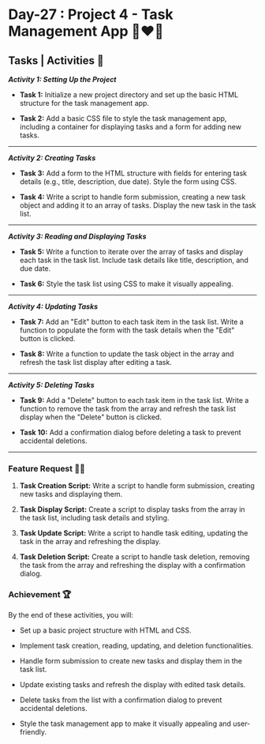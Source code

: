 # Day-27 : Project 4 - Task Management App 🍵❤️‍🔥

## Tasks | Activities 🌟

_**Activity 1: Setting Up the Project**_

- **Task 1:** Initialize a new project directory and set up the basic HTML structure for the task management app.

- **Task 2:** Add a basic CSS file to style the task management app, including a container for displaying tasks and a form for adding new tasks.

<hr/>

_**Activity 2: Creating Tasks**_

- **Task 3:** Add a form to the HTML structure with fields for entering task details (e.g., title, description, due date). Style the form using CSS.

- **Task 4:** Write a script to handle form submission, creating a new task object and adding it to an array of tasks. Display the new task in the task list.

<hr/>

_**Activity 3: Reading and Displaying Tasks**_

- **Task 5:** Write a function to iterate over the array of tasks and display each task in the task list. Include task details like title, description, and due date.

- **Task 6:** Style the task list using CSS to make it visually appealing.

<hr/>

_**Activity 4: Updating Tasks**_

- **Task 7:** Add an "Edit" button to each task item in the task list. Write a function to populate the form with the task details when the "Edit" button is clicked.

- **Task 8:** Write a function to update the task object in the array and refresh the task list display after editing a task.

<hr/>

_**Activity 5: Deleting Tasks**_

- **Task 9:** Add a "Delete" button to each task item in the task list. Write a function to remove the task from the array and refresh the task list display when the "Delete" button is clicked.

- **Task 10:** Add a confirmation dialog before deleting a task to prevent accidental deletions.

<hr/>

### Feature Request 🙇‍♂️

1. **Task Creation Script:** Write a script to handle form submission, creating new tasks and displaying them.

2. **Task Display Script:** Create a script to display tasks from the array in the task list, including task details and styling.

3. **Task Update Script:** Write a script to handle task editing, updating the task in the array and refreshing the display.

4. **Task Deletion Script:** Create a script to handle task deletion, removing the task from the array and refreshing the display with a confirmation dialog.

### Achievement 🏆

By the end of these activities, you will:

- Set up a basic project structure with HTML and CSS.

- Implement task creation, reading, updating, and deletion functionalities.

- Handle form submission to create new tasks and display them in the task list.

- Update existing tasks and refresh the display with edited task details.

- Delete tasks from the list with a confirmation dialog to prevent accidental deletions.

- Style the task management app to make it visually appealing and user-friendly.
